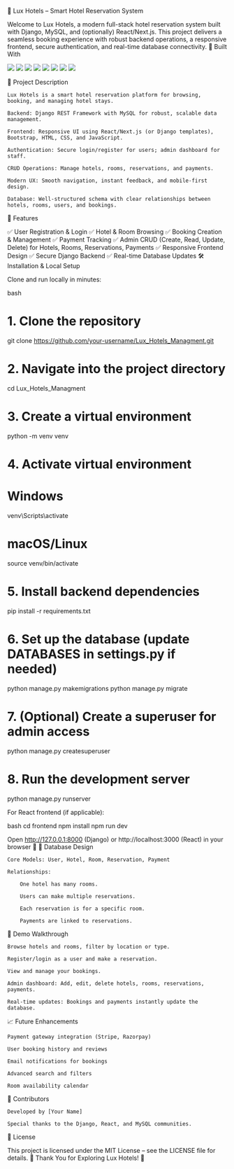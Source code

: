 🌟 Lux Hotels – Smart Hotel Reservation System

Welcome to Lux Hotels, a modern full-stack hotel reservation system built with Django, MySQL, and (optionally) React/Next.js.
This project delivers a seamless booking experience with robust backend operations, a responsive frontend, secure authentication, and real-time database connectivity.
🚀 Built With
<p align="left"> <img src="https://img.shields.io/badge/Python-3776AB?style=for-the-badge&logo=python&logoColor=white"/> <img src="https://img.shields.io/badge/Django-092E20?style=for-the-badge&logo=django&logoColor=white"/> <img src="https://img.shields.io/badge/MySQL-4479A1?style=for-the-badge&logo=mysql&logoColor=white"/> <img src="https://img.shields.io/badge/React-20232A?style=for-the-badge&logo=react&logoColor=61DAFB"/> <img src="https://img.shields.io/badge/Bootstrap-7952B3?style=for-the-badge&logo=bootstrap&logoColor=white"/> <img src="https://img.shields.io/badge/HTML5-E34F26?style=for-the-badge&logo=html5&logoColor=white"/> <img src="https://img.shields.io/badge/CSS3-1572B6?style=for-the-badge&logo=css3&logoColor=white"/> <img src="https://img.shields.io/badge/JavaScript-F7DF1E?style=for-the-badge&logo=javascript&logoColor=black"/> </p>
📜 Project Description

    Lux Hotels is a smart hotel reservation platform for browsing, booking, and managing hotel stays.

    Backend: Django REST Framework with MySQL for robust, scalable data management.

    Frontend: Responsive UI using React/Next.js (or Django templates), Bootstrap, HTML, CSS, and JavaScript.

    Authentication: Secure login/register for users; admin dashboard for staff.

    CRUD Operations: Manage hotels, rooms, reservations, and payments.

    Modern UX: Smooth navigation, instant feedback, and mobile-first design.

    Database: Well-structured schema with clear relationships between hotels, rooms, users, and bookings.

📂 Features

✅ User Registration & Login
✅ Hotel & Room Browsing
✅ Booking Creation & Management
✅ Payment Tracking
✅ Admin CRUD (Create, Read, Update, Delete) for Hotels, Rooms, Reservations, Payments
✅ Responsive Frontend Design
✅ Secure Django Backend
✅ Real-time Database Updates
🛠️ Installation & Local Setup

Clone and run locally in minutes:

bash
# 1. Clone the repository
git clone https://github.com/your-username/Lux_Hotels_Managment.git

# 2. Navigate into the project directory
cd Lux_Hotels_Managment

# 3. Create a virtual environment
python -m venv venv

# 4. Activate virtual environment
# Windows
venv\Scripts\activate
# macOS/Linux
source venv/bin/activate

# 5. Install backend dependencies
pip install -r requirements.txt

# 6. Set up the database (update DATABASES in settings.py if needed)
python manage.py makemigrations
python manage.py migrate

# 7. (Optional) Create a superuser for admin access
python manage.py createsuperuser

# 8. Run the development server
python manage.py runserver

For React frontend (if applicable):

bash
cd frontend
npm install
npm run dev

Open http://127.0.0.1:8000 (Django) or http://localhost:3000 (React) in your browser 🚀
🧠 Database Design

    Core Models: User, Hotel, Room, Reservation, Payment

    Relationships:

        One hotel has many rooms.

        Users can make multiple reservations.

        Each reservation is for a specific room.

        Payments are linked to reservations.

🎥 Demo Walkthrough

    Browse hotels and rooms, filter by location or type.

    Register/login as a user and make a reservation.

    View and manage your bookings.

    Admin dashboard: Add, edit, delete hotels, rooms, reservations, payments.

    Real-time updates: Bookings and payments instantly update the database.

📈 Future Enhancements

    Payment gateway integration (Stripe, Razorpay)

    User booking history and reviews

    Email notifications for bookings

    Advanced search and filters

    Room availability calendar

🤝 Contributors

    Developed by [Your Name]

    Special thanks to the Django, React, and MySQL communities.

📄 License

This project is licensed under the MIT License – see the LICENSE file for details.
🌟 Thank You for Exploring Lux Hotels! 🌟

